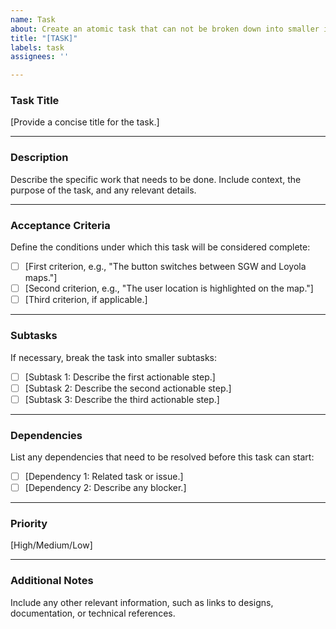 ```yaml
---
name: Task
about: Create an atomic task that can not be broken down into smaller issues
title: "[TASK]"
labels: task
assignees: ''

---
```


### **Task Title**
[Provide a concise title for the task.]

---

### **Description**
Describe the specific work that needs to be done. Include context, the purpose of the task, and any relevant details.

---

### **Acceptance Criteria**
Define the conditions under which this task will be considered complete:
- [ ] [First criterion, e.g., "The button switches between SGW and Loyola maps."]
- [ ] [Second criterion, e.g., "The user location is highlighted on the map."]
- [ ] [Third criterion, if applicable.]

---

### **Subtasks**
If necessary, break the task into smaller subtasks:
- [ ] [Subtask 1: Describe the first actionable step.]
- [ ] [Subtask 2: Describe the second actionable step.]
- [ ] [Subtask 3: Describe the third actionable step.]

---

### **Dependencies**
List any dependencies that need to be resolved before this task can start:
- [ ] [Dependency 1: Related task or issue.]
- [ ] [Dependency 2: Describe any blocker.]

---

### **Priority**
[High/Medium/Low]

---

### **Additional Notes**
Include any other relevant information, such as links to designs, documentation, or technical references.
